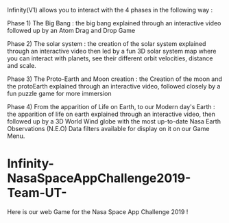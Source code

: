 Infinity(V1) allows you to interact with the 4 phases in the following way :

Phase 1) The Big Bang : the big bang explained through an interactive video followed up by an Atom Drag and Drop Game


Phase 2) The solar system : the creation of the solar system explained through an interactive video then led by a fun 3D solar system map where you can interact with planets, see their different orbit velocities, distance and scale.


Phase 3) The Proto-Earth and Moon creation : the Creation of the moon and the protoEarth explained through an interactive video, followed closely by a fun puzzle game for more immersion


Phase 4) From the apparition of Life on Earth, to our Modern day's Earth : the apparition of life on earth explained through an interactive video, then followed up by a 3D World Wind globe with the most up-to-date Nasa Earth Observations (N.E.O) Data filters available for display on it on our Game Menu.

# Infinity-NasaSpaceAppChallenge2019-Team-UT-
Here is our web Game for the Nasa Space App Challenge 2019 !
